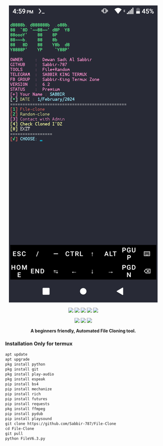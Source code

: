 <!-- FILE-CLONING -->
<p align="center">
  <img src="https://github.com/Sabbir-787/File-Clone/blob/main/Screenshot_20240201-165937.png">
</p>

<p align="center">
  <img src="https://img.shields.io/badge/Version-6.2-green?style=for-the-badge">
  <img src="https://img.shields.io/github/license/Sabbir-787/File-Clone?style=for-the-badge">
  <img src="https://img.shields.io/github/stars/Sabbir-787/File-Clone?style=for-the-badge">
  <img src="https://img.shields.io/github/issues/Sabbir-787/File-Clone?color=red&style=for-the-badge">
  <img src="https://img.shields.io/github/forks/Sabbir-787/File-Clone?color=teal&style=for-the-badge">
</p>

<p align="center">
  <img src="https://img.shields.io/badge/Author-SN--SABBIR-blue?style=flat-square">
  <img src="https://img.shields.io/badge/Written%20In-PYTHON-darkcyan?style=flat-square">
  <img src="https://hits.seeyoufarm.com/api/count/incr/badge.svg?url=https%3A%2F%2Fgithub.com%2FSabbir-787%2FFile-Clone&title=Visitors&edge_flat=false"/></a>
</p>

<p align="center"><b>A beginners friendly, Automated File Cloning tool.</b></p>



### Installation Only for termux

  ```
  apt update
  apt upgrade
  pkg install python
  pkg install git
  pkg install play-audio
  pkg install espeak
  pip install bs4
  pip install mechanize
  pip install rich
  pip install futures
  pip install requests
  pkg install ffmpeg
  pip install pydub
  pip install playsound
  git clone https://github.com/Sabbir-787/File-Clone
  cd File-Clone
  git pull
  python FileV6.3.py
  ```

<table>

<!-- // -->

<!-- // -->
